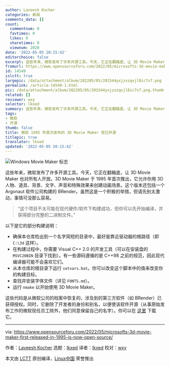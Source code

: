 ```yaml
---
author: Laveesh Kocher
categories: 新闻
comments_data: []
count:
  commentnum: 0
  favtimes: 0
  likes: 0
  sharetimes: 0
  viewnum: 2020
date: '2022-05-05 20:15:42'
editorchoice: false
excerpt: 这些年来，微软发布了许多开源工具。今天，它正在翻箱底，让 3D Movie Maker 也对所有人开放。
fromurl: https://www.opensourceforu.com/2022/05/microsofts-3d-movie-maker-first-released-in-1995-is-now-open-source/
id: 14549
islctt: true
largepic: /data/attachment/album/202205/05/201544yxjzxzqvjl8ic7v7.png
permalink: /article-14549-1.html
pic: /data/attachment/album/202205/05/201544yxjzxzqvjl8ic7v7.png.thumb.jpg
related: []
reviewer: wxy
selector: lkxed
summary: 这些年来，微软发布了许多开源工具。今天，它正在翻箱底，让 3D Movie Maker 也对所有人开放。
tags:
- 微软
- 开源
thumb: false
title: 微软 1995 年首次发布的 3D Movie Maker 现已开源
titlepic: true
translator: lkxed
updated: '2022-05-05 20:15:42'
---
```


![Windows Movie Maker 标志](/data/attachment/album/202205/05/201544yxjzxzqvjl8ic7v7.png)


这些年来，微软发布了许多开源工具。今天，它正在翻箱底，让 3D Movie Maker 也对所有人开放。3D Movie Maker 于 1995 年首次推出，它允许你用 3D 人物、道具、背景、文字、声音和特殊效果来创建动画场景。这个版本还包括一个 Argonaut 软件公司构建的 BRender。虽然这是一个积极的举措，但请先别太激动，事情可没那么容易。



> 
> “这个项目不太可能在现代硬件/软件下构建成功，但你可以先开始编译，并获得部分完整的二进制文件。”
> 
> 
> 


以下是它的部分构建说明：


* 确保本仓库检出到一个名字简短的目录中，最好是靠近驱动器的根路径（即 `C:\3d` 这样）。
* 在构建过程中，你需要 Visual C++ 2.0 的开发工具（可以在安装盘的 `MSVC20BIN` 目录下找到）。有一些源码遵循的是 C++98 之前的规范，因此现代编译器可能不会喜欢它们。
* 从本仓库的根目录下运行 `setvars.bat`。你可以改变这个脚本中的值来改变你的构建目标。
* 查找并安装字体文件（详见 `FONTS.md`）。
* 运行 `nmake` 以开始使用 3D Movie Maker。


这些代码是从微软公司的档案中恢复的，涉及到的第三方软件（如 BRender）已获得授权。同时，它删除了开发者的身份和别名，以便使该软件开源（从事原始发布工作的微软现任员工除外，他们同意保留自己的名字）。你可以在 [这里](https://github.com/microsoft/Microsoft-3D-Movie-Maker) 下载它。




---


via: <https://www.opensourceforu.com/2022/05/microsofts-3d-movie-maker-first-released-in-1995-is-now-open-source/>


作者：[Laveesh Kocher](https://www.opensourceforu.com/author/laveesh-kocher/) 选题：[lkxed](https://github.com/lkxed) 译者：[lkxed](https://github.com/lkxed) 校对：[wxy](https://github.com/wxy)


本文由 [LCTT](https://github.com/LCTT/TranslateProject) 原创编译，[Linux中国](https://linux.cn/) 荣誉推出